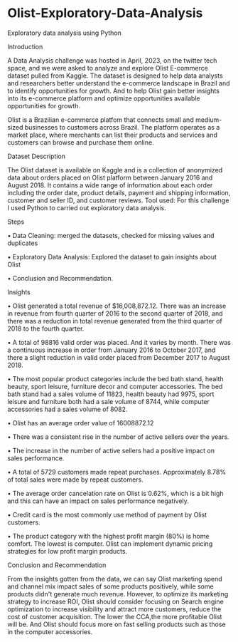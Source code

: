 # Olist-Exploratory-Data-Analysis
Exploratory data analysis using Python

Introduction

A Data Analysis challenge was hosted in April, 2023, on the twitter tech space, and we were asked to analyze and explore Olist E-commerce dataset pulled from Kaggle. The dataset is designed to help data analysts and researchers better understand the e-commerce landscape in Brazil and to identify opportunities for growth. And to help Olist gain better insights into its e-commerce platform and optimize opportunities available opportunities for growth.

Olist is a Brazilian e-commerce platfom that connects small and medium-sized businesses to customers across Brazil. The platform operates as a market place, where merchants can list their products and services and customers can browse and purchase them online.

Dataset Description

The Olist dataset is available on Kaggle and is a collection of anonymized data about orders placed on Olist platform between January 2016 and August 2018. It contains a wide range of information about each order including the order date, product details, payment and shipping information, customer and seller ID, and customer reviews.
Tool used: For this challenge I used Python to carried out exploratory data analysis.

Steps

•	Data Cleaning: merged the datasets, checked for missing values and duplicates

•	Exploratory Data Analysis: Explored the dataset to gain insights about Olist

•	Conclusion and Recommendation.

Insights

•	Olist generated a total revenue of $16,008,872.12. There was an increase in revenue from fourth quarter of 2016 to the second quarter of 2018, and there was a reduction in total revenue generated from the third quarter of 2018 to the fourth quarter.

•	A total of 98816 valid order was placed. And it varies by month. There was a continuous increase in order from January 2016 to October 
2017, and there a slight reduction in valid order placed from December 2017 to August 2018.

•	The most popular product categories include the bed bath stand, health beauty, sport leisure, furniture decor and computer accessories. The bed bath stand had a sales volume of 11823, health beauty had 9975, sport leisure and furniture both had a sale volume of 8744, while computer accessories had a sales volume of 8082.

•	Olist has an average order value of 16008872.12

•	There was a consistent rise in the number of active sellers over the years.

•	The increase in the number of active sellers had a positive impact on sales performance.

•	A total of 5729 customers made repeat purchases. Approximately 8.78% of total sales were made by repeat customers.

•	The average order cancelation rate on Olist is 0.62%, which is a bit high and this can have an impact on sales performance negatively.

•	Credit card is the most commonly use method of payment by Olist customers.

•	The product category with the highest profit margin (80%) is home comfort. The lowest is computer. Olist can implement dynamic pricing strategies for low profit margin products.


 
Conclusion and Recommendation

From the insights gotten from the data, we can say Olist marketing spend and channel mix impact sales of some products positively, while some products didn't generate much revenue. However, to optimize its marketing strategy to increase ROI, Olist should consider focusing on Search engine optimization to increase visibility and attract more customers, reduce the cost of customer acquisition. The lower the CCA,the more profitable Olist will be. And Olist should focus more on fast selling products such as those in the computer accessories.




